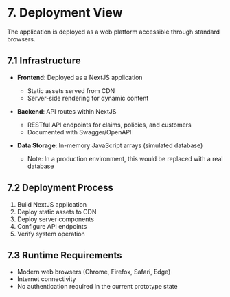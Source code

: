 # 7. Deployment View

The application is deployed as a web platform accessible through standard browsers.

## 7.1 Infrastructure

- **Frontend**: Deployed as a NextJS application
  - Static assets served from CDN
  - Server-side rendering for dynamic content

- **Backend**: API routes within NextJS
  - RESTful API endpoints for claims, policies, and customers
  - Documented with Swagger/OpenAPI

- **Data Storage**: In-memory JavaScript arrays (simulated database)
  - Note: In a production environment, this would be replaced with a real database

## 7.2 Deployment Process

1. Build NextJS application
2. Deploy static assets to CDN
3. Deploy server components
4. Configure API endpoints
5. Verify system operation

## 7.3 Runtime Requirements

- Modern web browsers (Chrome, Firefox, Safari, Edge)
- Internet connectivity
- No authentication required in the current prototype state
